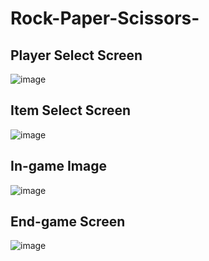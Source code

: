 # Rock-Paper-Scissors-

## Player Select Screen
![image](https://github.com/GorkemKocc/Rock-Paper-Scissors-Game/assets/118227992/0488957d-ed10-4a01-bd39-459061a54c7c)

## Item Select Screen
![image](https://github.com/GorkemKocc/Rock-Paper-Scissors-Game/assets/118227992/4ad52bc7-ace7-4119-9287-4eb86fefefb6)

## In-game Image
![image](https://github.com/GorkemKocc/Rock-Paper-Scissors-Game/assets/118227992/5db694b1-daf0-4199-8183-e4dd4eed1d78)

## End-game Screen
![image](https://github.com/GorkemKocc/Rock-Paper-Scissors-Game/assets/118227992/7123b76b-c088-496e-8e39-ca4788b841ab)
